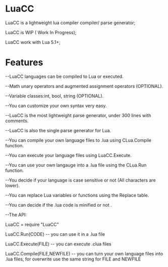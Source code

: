 LuaCC
=====

LuaCC is a lightweight lua compiler compiler/ parse generator;

LuaCC is WIP ( Work In Progress);

LuaCC work with Lua 5.1+;

Features
====

--LuaCC languages can be compiled to Lua or executed.

--Math unary operators and augmented assignment operators (OPTIONAL).

--Variable classes:int, bool, string (OPTIONAL).

--You can customize your own syntax very easy.

--LuaCC is the most lightweight parse generator, under 300 lines with comments.

--LuaCC is also the single parse generator for Lua.

--You can compile your own language files to .lua using CLua.Compile function.

--You can execute your language files using LuaCC.Execute.

--You can use your own langauge into a .lua file using the CLua.Run function.

--You decide if your language is case sensitive or not (All characters are lower).

--You can replace Lua variables or functions using the Replace table.

--You can decide if the .lua code is minified or not <Performance vs Readable>.

--The API:

LuaCC = require "LuaCC"

LuaCC.Run(CODE) -- you can use it in a .lua file

LuaCC.Execute(FILE) -- you can execute .clua files

LuaCC.Compile(FILE,NEWFILE) -- you can turn your own language files into .lua files, for overwrite use the same string for FILE and NEWFILE
